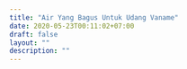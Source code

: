 ```yaml
---
title: "Air Yang Bagus Untuk Udang Vaname"
date: 2020-05-23T00:11:02+07:00
draft: false
layout: ""
description: ""
---
```



